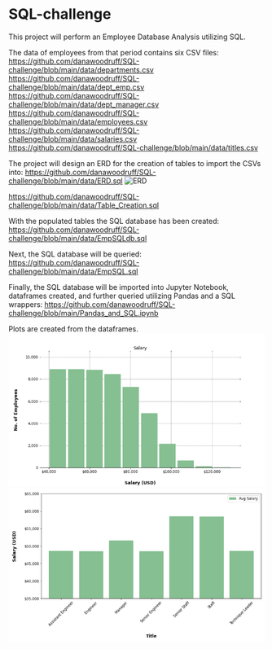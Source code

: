 # SQL-challenge
This project will perform an Employee Database Analysis utilizing SQL.

The data of employees from that period contains six CSV files:
https://github.com/danawoodruff/SQL-challenge/blob/main/data/departments.csv
https://github.com/danawoodruff/SQL-challenge/blob/main/data/dept_emp.csv
https://github.com/danawoodruff/SQL-challenge/blob/main/data/dept_manager.csv
https://github.com/danawoodruff/SQL-challenge/blob/main/data/employees.csv
https://github.com/danawoodruff/SQL-challenge/blob/main/data/salaries.csv
https://github.com/danawoodruff/SQL-challenge/blob/main/data/titles.csv

The project will design an ERD for the creation of tables to import the CSVs into:
https://github.com/danawoodruff/SQL-challenge/blob/main/data/ERD.sql
![ERD](/Images/ERD_Table.jpg)

https://github.com/danawoodruff/SQL-challenge/blob/main/data/Table_Creation.sql

With the populated tables the SQL database has been created:
https://github.com/danawoodruff/SQL-challenge/blob/main/data/EmpSQLdb.sql

Next, the SQL database will be queried:
https://github.com/danawoodruff/SQL-challenge/blob/main/data/EmpSQL.sql

Finally, the SQL database will be imported into Jupyter Notebook, dataframes created, and further queried utilizing Pandas and a SQL wrappers:
https://github.com/danawoodruff/SQL-challenge/blob/main/Pandas_and_SQL.ipynb

Plots are created from the dataframes.
![Histogram](/Images/Histogram.png)
![Bar Plot](/Images/Bar_Plot.png)
